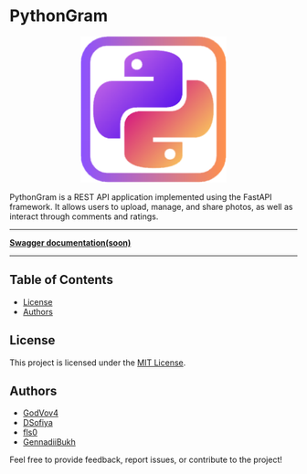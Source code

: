# PythonGram

<p align="center">
  <img src="logo.png" alt="PythonGram" width="256" height="256">
</p>

PythonGram is a REST API application implemented using the FastAPI framework.
It allows users to upload, manage, and share photos, as well as interact through comments and ratings.

---

**[Swagger documentation(soon)](#table-of-contents)**

---

## Table of Contents

- [License](#license)
- [Authors](#authors)

## License

This project is licensed under the [MIT License](LICENSE).
## Authors

- [GodVov4](https://github.com/GodVov4)
- [DSofiya](https://github.com/DSofiya)
- [fls0](https://github.com/fls0)
- [GennadiiBukh](https://github.com/GennadiiBukh)

Feel free to provide feedback, report issues, or contribute to the project!
